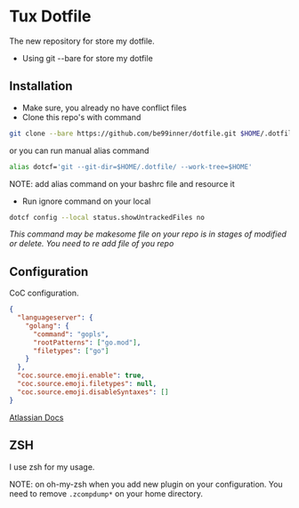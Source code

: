 # Tux Dotfile #

The new repository for store my dotfile.

* Using git --bare for store my dotfile


## Installation ##

* Make sure, you already no have conflict files
* Clone this repo's with command

```bash
git clone --bare https://github.com/be99inner/dotfile.git $HOME/.dotfile
```

or you can run manual alias command

``` bash
alias dotcf='git --git-dir=$HOME/.dotfile/ --work-tree=$HOME'
```

NOTE: add alias command on your bashrc file and resource it

* Run ignore command on your local
 
```bash
dotcf config --local status.showUntrackedFiles no
```

*This command may be makesome file on your repo is in stages of modified or
delete. You need to re add file of you repo*

## Configuration ##

CoC configuration.

```json
{
  "languageserver": {
    "golang": {
      "command": "gopls",
      "rootPatterns": ["go.mod"],
      "filetypes": ["go"]
    }
  },
  "coc.source.emoji.enable": true,
  "coc.source.emoji.filetypes": null,
  "coc.source.emoji.disableSyntaxes": []
}
```

[Atlassian Docs](https://www.atlassian.com/git/tutorials/dotfiles)

## ZSH ###

I use zsh for my usage.

NOTE: on oh-my-zsh when you add new plugin on your configuration.
You need to remove `.zcompdump*` on your home directory.
